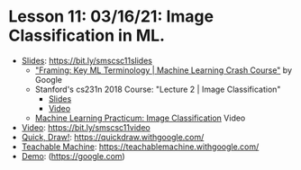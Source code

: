 # Lesson 11: 03/16/21: Image Classification in ML.
* [Slides](https://bit.ly/smscsc11slides): https://bit.ly/smscsc11slides  
    * ["Framing: Key ML Terminology | Machine Learning Crash Course"](https://developers.google.com/machine-learning/crash-course/framing/ml-terminology) by Google
    * Stanford's cs231n 2018 Course: "Lecture 2 | Image Classification"
        * [Slides](http://cs231n.stanford.edu/slides/2017/cs231n_2017_lecture2.pdf)
        * [Video](https://www.youtube.com/watch?v=OoUX-nOEjG0)
    * [Machine Learning Practicum: Image Classification](https://www.youtube.com/watch?v=2JEtEdsLdoo&feature=emb_logo) Video
* [Video](https://bit.ly/smscsc11video):  https://bit.ly/smscsc11video
* [Quick, Draw!](https://quickdraw.withgoogle.com/): https://quickdraw.withgoogle.com/
* [Teachable Machine](https://teachablemachine.withgoogle.com/): https://teachablemachine.withgoogle.com/
* [Demo](https://google.com): (https://google.com)